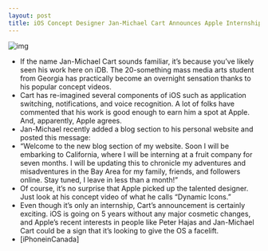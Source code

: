 ```yaml
---
layout: post
title: iOS Concept Designer Jan-Michael Cart Announces Apple Internship
---
```

![img](http://media.idownloadblog.com/wp-content/uploads/2011/12/jon-michael-cart.jpg)
* If the name Jan-Michael Cart sounds familiar, it’s because you’ve likely seen his work here on iDB. The 20-something mass media arts student from Georgia has practically become an overnight sensation thanks to his popular concept videos.
* Cart has re-imagined several components of iOS such as application switching, notifications, and voice recognition. A lot of folks have commented that his work is good enough to earn him a spot at Apple. And, apparently, Apple agrees.
* Jan-Michael recently added a blog section to his personal website and posted this message:
* “Welcome to the new blog section of my website. Soon I will be embarking to California, where I will be interning at a fruit company for seven months. I will be updating this to chronicle my adventures and misadventures in the Bay Area for my family, friends, and followers online. Stay tuned, I leave in less than a month!”
* Of course, it’s no surprise that Apple picked up the talented designer. Just look at his concept video of what he calls “Dynamic Icons.”
* Even though it’s only an internship, Cart’s announcement is certainly exciting. iOS is going on 5 years without any major cosmetic changes, and Apple’s recent interests in people like Peter Hajas and Jan-Michael Cart could be a sign that it’s looking to give the OS a facelift.
* [iPhoneinCanada]

